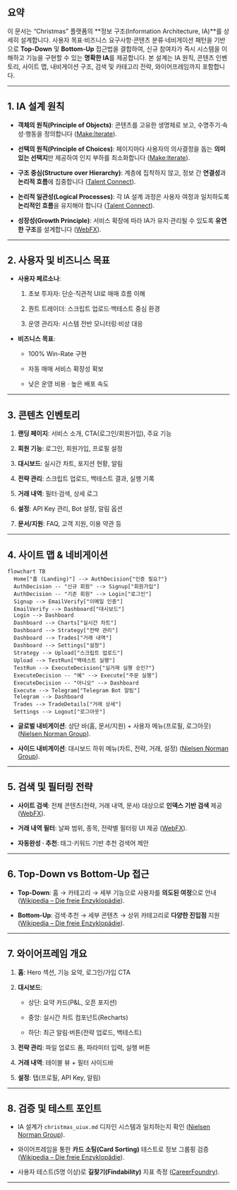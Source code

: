 ## 요약

이 문서는 “Christmas” 플랫폼의 **정보 구조(Information Architecture, IA)**를 상세히 설계합니다. 사용자 목표·비즈니스 요구사항·콘텐츠 분류·네비게이션 패턴을 기반으로 **Top-Down** 및 **Bottom-Up** 접근법을 결합하여, 신규 참여자가 즉시 시스템을 이해하고 기능을 구현할 수 있는 **명확한 IA**를 제공합니다. 본 설계는 IA 원칙, 콘텐츠 인벤토리, 사이트 맵, 내비게이션 구조, 검색 및 카테고리 전략, 와이어프레임까지 포함합니다.

---

## 1. IA 설계 원칙

- **객체의 원칙(Principle of Objects)**: 콘텐츠를 고유한 생명체로 보고, 수명주기·속성·행동을 정의합니다 ([Make:Iterate](https://makeiterate.com/8-useful-principles-for-a-better-information-architecture/?utm_source=chatgpt.com "8 Useful Principles for a Better Information Architecture - Make:Iterate")).
    
- **선택의 원칙(Principle of Choices)**: 페이지마다 사용자의 의사결정을 돕는 **의미 있는 선택지**만 제공하여 인지 부하를 최소화합니다 ([Make:Iterate](https://makeiterate.com/8-useful-principles-for-a-better-information-architecture/?utm_source=chatgpt.com "8 Useful Principles for a Better Information Architecture - Make:Iterate")).
    
- **구조 중심(Structure over Hierarchy)**: 계층에 집착하지 않고, 정보 간 **연결성**과 **논리적 흐름**에 집중합니다 ([Talent Connect](https://www.toptal.com/designers/ia/guide-to-information-architecture?utm_source=chatgpt.com "The UX Process for Information Architecture - Toptal")).
    
- **논리적 일관성(Logical Processes)**: 각 IA 설계 과정은 사용자 여정과 일치하도록 **논리적인 흐름**을 유지해야 합니다 ([Talent Connect](https://www.toptal.com/designers/ia/guide-to-information-architecture?utm_source=chatgpt.com "The UX Process for Information Architecture - Toptal")).
    
- **성장성(Growth Principle)**: 서비스 확장에 따라 IA가 유지·관리될 수 있도록 **유연한 구조**를 설계합니다 ([WebFX](https://www.webfx.com/blog/web-design/information-architecture-101-techniques-and-best-practices/?utm_source=chatgpt.com "Information Architecture 101: Techniques and Best Practices - WebFX")).
    

---

## 2. 사용자 및 비즈니스 목표

- **사용자 페르소나**:
    
    1. 초보 투자자: 단순·직관적 UI로 매매 흐름 이해
        
    2. 퀀트 트레이더: 스크립트 업로드·백테스트 중심 환경
        
    3. 운영 관리자: 시스템 전반 모니터링·비상 대응
        
- **비즈니스 목표**:
    
    - 100% Win-Rate 구현
        
    - 자동 매매 서비스 확장성 확보
        
    - 낮은 운영 비용 · 높은 배포 속도
        

---

## 3. 콘텐츠 인벤토리

1. **랜딩 페이지**: 서비스 소개, CTA(로그인/회원가입), 주요 기능
    
2. **회원 기능**: 로그인, 회원가입, 프로필 설정
    
3. **대시보드**: 실시간 차트, 포지션 현황, 알림
    
4. **전략 관리**: 스크립트 업로드, 백테스트 결과, 실행 기록
    
5. **거래 내역**: 필터·검색, 상세 로그
    
6. **설정**: API Key 관리, Bot 설정, 알림 옵션
    
7. **문서/지원**: FAQ, 고객 지원, 이용 약관 등
    

---

## 4. 사이트 맵 & 네비게이션

```mermaid
flowchart TB
  Home["홈 (Landing)"] --> AuthDecision{"인증 필요?"}
  AuthDecision -- "신규 회원" --> Signup["회원가입"]
  AuthDecision -- "기존 회원" --> Login["로그인"]
  Signup --> EmailVerify["이메일 인증"]
  EmailVerify --> Dashboard["대시보드"]
  Login --> Dashboard
  Dashboard --> Charts["실시간 차트"]
  Dashboard --> Strategy["전략 관리"]
  Dashboard --> Trades["거래 내역"]
  Dashboard --> Settings["설정"]
  Strategy --> Upload["스크립트 업로드"]
  Upload --> TestRun["백테스트 실행"]
  TestRun --> ExecuteDecision{"실거래 실행 승인?"}
  ExecuteDecision -- "예" --> Execute["주문 실행"]
  ExecuteDecision -- "아니오" --> Dashboard
  Execute --> Telegram["Telegram Bot 알림"]
  Telegram --> Dashboard
  Trades --> TradeDetails["거래 상세"]
  Settings --> Logout["로그아웃"]
```

- **글로벌 내비게이션**: 상단 바(홈, 문서/지원) + 사용자 메뉴(프로필, 로그아웃) ([Nielsen Norman Group](https://www.nngroup.com/articles/ia-study-guide/?utm_source=chatgpt.com "Information Architecture: Study Guide - NN/g")).
    
- **사이드 내비게이션**: 대시보드 하위 메뉴(차트, 전략, 거래, 설정) ([Nielsen Norman Group](https://www.nngroup.com/articles/ia-study-guide/?utm_source=chatgpt.com "Information Architecture: Study Guide - NN/g")).
    

---

## 5. 검색 및 필터링 전략

- **사이트 검색**: 전체 콘텐츠(전략, 거래 내역, 문서) 대상으로 **인덱스 기반 검색** 제공 ([WebFX](https://www.webfx.com/blog/web-design/information-architecture-101-techniques-and-best-practices/?utm_source=chatgpt.com "Information Architecture 101: Techniques and Best Practices - WebFX")).
    
- **거래 내역 필터**: 날짜 범위, 종목, 전략별 필터링 UI 제공 ([WebFX](https://www.webfx.com/blog/web-design/information-architecture-101-techniques-and-best-practices/?utm_source=chatgpt.com "Information Architecture 101: Techniques and Best Practices - WebFX")).
    
- **자동완성 · 추천**: 태그·키워드 기반 추천 검색어 제안
    

---

## 6. Top-Down vs Bottom-Up 접근

- **Top-Down**: 홈 → 카테고리 → 세부 기능으로 사용자를 **의도된 여정**으로 안내 ([Wikipedia – Die freie Enzyklopädie](https://de.wikipedia.org/wiki/Informationsarchitektur?utm_source=chatgpt.com "Informationsarchitektur")).
    
- **Bottom-Up**: 검색·추천 → 세부 콘텐츠 → 상위 카테고리로 **다양한 진입점** 지원 ([Wikipedia – Die freie Enzyklopädie](https://de.wikipedia.org/wiki/Informationsarchitektur?utm_source=chatgpt.com "Informationsarchitektur")).
    

---

## 7. 와이어프레임 개요

1. **홈**: Hero 섹션, 기능 요약, 로그인/가입 CTA
    
2. **대시보드**:
    
    - 상단: 요약 카드(P&L, 오픈 포지션)
        
    - 중앙: 실시간 차트 컴포넌트(Recharts)
        
    - 하단: 최근 알림·버튼(전략 업로드, 백테스트)
        
3. **전략 관리**: 파일 업로드 폼, 파라미터 입력, 실행 버튼
    
4. **거래 내역**: 테이블 뷰 + 필터 사이드바
    
5. **설정**: 탭(프로필, API Key, 알림)
    

---

## 8. 검증 및 테스트 포인트

- IA 설계가 `christmas_uiux.md` 디자인 시스템과 일치하는지 확인 ([Nielsen Norman Group](https://www.nngroup.com/articles/ia-study-guide/?utm_source=chatgpt.com "Information Architecture: Study Guide - NN/g")).
    
- 와이어프레임을 통한 **카드 소팅(Card Sorting)** 테스트로 정보 그룹핑 검증 ([Wikipedia – Die freie Enzyklopädie](https://de.wikipedia.org/wiki/Informationsarchitektur?utm_source=chatgpt.com "Informationsarchitektur")).
    
- 사용자 테스트(5명 이상)로 **길찾기(Findability)** 지표 측정 ([CareerFoundry](https://careerfoundry.com/en/blog/ux-design/a-beginners-guide-to-information-architecture/?utm_source=chatgpt.com "A Beginner's Guide To Information Architecture in UX [2025]")).
    

---